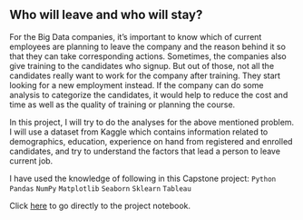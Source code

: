 ## Who will leave and who will stay?

For the Big Data companies, it’s important to know which of current employees are planning to leave the company and the reason behind it so that they can take corresponding actions. Sometimes, the companies also give training to the candidates who signup. But out of those, not all the candidates really want to work for the company after training. They start looking for a new employment instead. If the company can do some analysis to categorize the candidates, it would help to reduce the cost and time as well as the quality of training or planning the course.

In this project, I will try to do the analyses for the above mentioned problem. I will use a dataset from Kaggle which contains information related to demographics, education, experience on hand from registered and enrolled candidates, and try to understand the factors that lead a person to leave current job.

I have used the knowledge of following in this Capstone project:
`Python` `Pandas` `NumPy` `Matplotlib` `Seaborn` `Sklearn` `Tableau`

Click [here]() to go directly to the project notebook.
